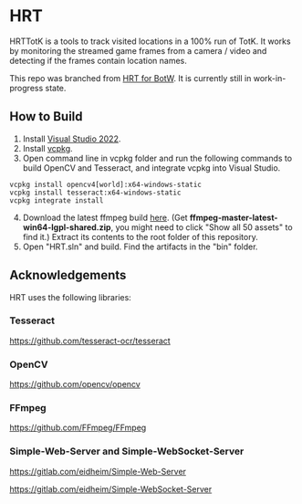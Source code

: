 # HRT
HRTTotK is a tools to track visited locations in a 100% run of TotK. It works by monitoring the streamed game frames from a camera / video and detecting if the frames contain location names.

This repo was branched from [HRT for BotW](https://github.com/minghaob/HRT). It is currently still in work-in-progress state.

## How to Build
1. Install [Visual Studio 2022](https://visualstudio.microsoft.com/vs/).
2. Install [vcpkg](https://github.com/microsoft/vcpkg).
3. Open command line in vcpkg folder and run the following commands to build OpenCV and Tesseract, and integrate vcpkg into Visual Studio.
```
vcpkg install opencv4[world]:x64-windows-static
vcpkg install tesseract:x64-windows-static
vcpkg integrate install
```
4. Download the latest ffmpeg build [here](https://github.com/BtbN/FFmpeg-Builds/releases). (Get **ffmpeg-master-latest-win64-lgpl-shared.zip**, you might need to click "Show all 50 assets" to find it.) Extract its contents to the root folder of this repository.
5. Open "HRT.sln" and build. Find the artifacts in the "bin" folder.

## Acknowledgements
HRT uses the following libraries:

### Tesseract
https://github.com/tesseract-ocr/tesseract

### OpenCV
https://github.com/opencv/opencv

### FFmpeg
https://github.com/FFmpeg/FFmpeg

### Simple-Web-Server and Simple-WebSocket-Server
https://gitlab.com/eidheim/Simple-Web-Server

https://gitlab.com/eidheim/Simple-WebSocket-Server
